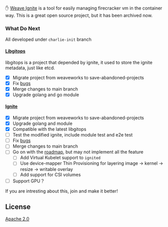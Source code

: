 :hand: [Weave Ignite](https://github.com/weaveworks/ignite) is a tool for easily managing firecracker vm in the container way. This is a great open source project, but it has been archived now.

### What Do Next

All developed under `charlie-init` branch

#### [Libgitops](https://github.com/save-abandoned-projects/libgitops)

libgitops is a project that depended by ignite, it used to store the ignite metadata, just like etcd.

- [x] Migrate project from weaveworks to save-abandoned-projects
- [x] Fix [bugs](https://github.com/save-abandoned-projects/libgitops/issues/2)
- [x] Merge changes to main branch
- [x] Upgrade golang and go module

#### [Ignite](https://github.com/save-abandoned-projects/ignite)

- [x] Migrate project from weaveworks to save-abandoned-projects
- [x] Upgrade golang and module
- [x] Compatible with the latest libgitops
- [ ] Test the modified ignite, include module test and e2e test
- [ ] Fix [bugs](https://github.com/save-abandoned-projects/ignite/issues)
- [ ] Merge changes to main branch
- [ ] Go on with the [roadmap](https://github.com/weaveworks/ignite/blob/main/docs/roadmap.md), but may not implement all the feature
  - [ ] Add Virtual Kubelet support to `ignited`
  - [ ] Use device-mapper Thin Provisioning for layering image -> kernel -> resize -> writable overlay
  - [ ] Add support for CSI volumes
- [ ] Support GPU？

If you are intresting about this, join and make it better!

## License

[Apache 2.0](file:///Users/charlie.liu/go/src/github.com/save-abandoned-projects/ignite/LICENSE)
